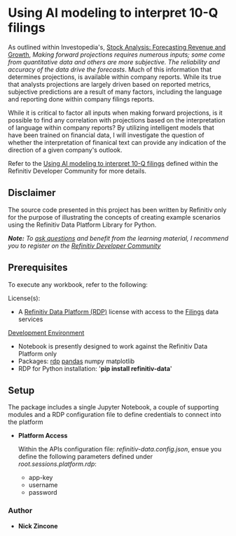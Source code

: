 # Using AI modeling to interpret 10-Q filings

As outlined within Investopedia's, [Stock Analysis: Forecasting Revenue and Growth](https://www.investopedia.com/articles/active-trading/022315/stock-analysis-forecasting-revenue-and-growth.asp#:~:text=Analysts%E2%80%99%20forecasts%20are%20crucial%20to%20setting%20expected%20stock,buy%20or%20sell%20a%20stock%20cannot%20be%20made.),  <em>Making forward projections requires numerous inputs; some come from quantitative data and others are more subjective. The reliability and accuracy of the data drive the forecasts</em>.  Much of this information that determines projections, is available within company reports.  While its true that analysts projections are largely driven based on reported metrics, subjective predictions are a result of many factors, including the language and reporting done within company filings reports.

While it is critical to factor all inputs when making forward projections, is it possible to find any correlation with projections based on the interpretation of language within company reports?  By utilizing intelligent models that have been trained on financial data, I will investigate the question of whether the interpretation of finanical text can provide any indication of the direction of a given company's outlook.

Refer to the [Using AI modeling to interpret 10-Q filings](https://developers.refinitiv.com/en/article-catalog/article/using-ai-modeling-to-interpret-10-Q-filings) defined within the Refinitiv Developer Community for more details.

## <a id="disclaimer"></a>Disclaimer
The source code presented in this project has been written by Refinitiv only for the purpose of illustrating the concepts of creating example scenarios using the Refinitiv Data Platform Library for Python.

***Note:** To [ask questions](https://community.developers.refinitiv.com/index.html) and benefit from the learning material, I recommend you to register on the [Refinitiv Developer Community](https://developers.refinitiv.com)*

## <a name="prerequisites"></a>Prerequisites

To execute any workbook, refer to the following:

License(s):

- A [Refinitiv Data Platform (RDP)](https://developers.refinitiv.com/refinitiv-data-platform/refinitiv-data-platform-apis) license with access to the [Filings](https://api.refinitiv.com/) data services

[Development Environment](https://developers.refinitiv.com/en/api-catalog/eikon/eikon-data-api/tutorials#setting-up-a-python-development-environment)

- Notebook is presently designed to work against the Refinitiv Data Platform only 
- Packages: [rdp](https://pypi.org/project/refinitiv-dataplatform/) [pandas](https://pypi.org/project/pandas/) numpy matplotlib
- RDP for Python installation:  '**pip install refinitiv-data**'

## <a name="setup"></a>Setup

The package includes a single Jupyter Notebook, a couple of supporting modules and a RDP configuration file to define credentials to connect into the platform
  
* **Platform Access**
  
  Within the APIs configuration file: *refinitiv-data.config.json*, ensue you define the following parameters defined under *root.sessions.platform.rdp*:

  * app-key
  * username
  * password
  

### <a id="authors"></a>Author

* **Nick Zincone**




